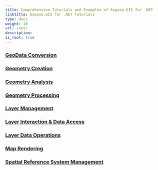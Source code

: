 ```yaml
---
title: Comprehensive Tutorials and Examples of Aspose.GIS for .NET 
linktitle: Aspose.GIS for .NET Tutorials
type: docs
weight: 10
url: /net/
description:
is_root: true
---
```


### [GeoData Conversion](./geo-data-conversion/)

### [Geometry Creation](./geometry-creation/)

### [Geometry Analysis](./geometry-analysis/)

### [Geometry Processing](./geometry-processing/)

### [Layer Management](./layer-management/)

### [Layer Interaction & Data Access](./layer-interaction-and-data-access/)

### [Layer Data Operations](./layer-data-operations/)

### [Map Rendering](./map-rendering/)

### [Spatial Reference System Management](./spatial-reference-system-management/)
